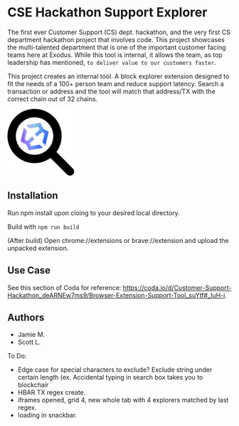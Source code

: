 # CSE Hackathon Support Explorer 

The first ever Customer Support (CS) dept. hackathon, and the very first CS department hackathon project that involves code. This project showcases the multi-talented department that is one of the important customer facing teams here at Exodus. While this tool is internal, it allows the team, as top leadership has mentioned, `to deliver value to our customers faster`.

This project creates an internal tool. A block explorer extension designed to fit the needs of a 100+ person team and reduce support latency. Search a transaction or address and the tool will match that address/TX with the correct chain out of 32 chains. 


![Support Explorer Icon](https://github.com/AngelLozan/Block-Explorer-Hackathon-Idea-2/blob/main/public/SearchExo.png?raw=true)

## Installation

Run npm install upon cloing to your desired local directory.

Build with `npm run build`

(After build) Open chrome://extensions or brave://extension and upload the unpacked extension. 

## Use Case

See this section of Coda for reference: https://coda.io/d/Customer-Support-Hackathon_deARNEw7ms9/Browser-Extension-Support-Tool_suYtf#_luH-i.


## Authors

- Jamie M.
- Scott L. 

To Do: 

- Edge case for special characters to exclude? Exclude string under certain length (ex. Accidental typing in search box takes you to blockchair
- HBAR TX regex create.
- iframes opened, grid 4, new whole tab with 4 explorers matched by last regex. 
- loading in snackbar.